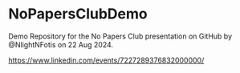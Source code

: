 # NoPapersClubDemo

Demo Repository for the No Papers Club presentation on GitHub by @NlightNFotis
on 22 Aug 2024.

https://www.linkedin.com/events/7227289376832000000/
